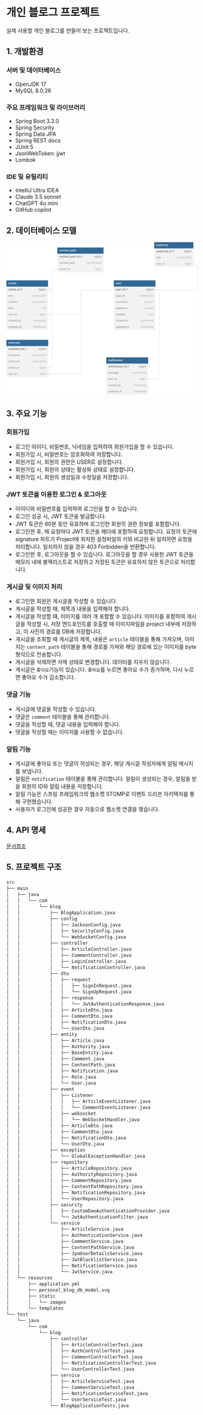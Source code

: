 
# 개인 블로그 프로젝트

실제 사용할 개인 블로그를 만들어 보는 프로젝트입니다.

## 1. 개발환경

### 서버 및 데이터베이스
- OpenJDK 17
- MySQL 8.0.26

### 주요 프레임워크 및 라이브러리
- Spring Boot 3.3.0
- Spring Security
- Spring Data JPA
- Spring REST docs
- JUnit 5
- JsonWebToken: jjwt
- Lombok

### IDE 및 유틸리티
- IntelliJ Ultra IDEA
- Claude 3.5 sonnet
- ChatGPT 4o mini
- GitHub copilot

## 2. 데이터베이스 모델
<img src=src\main\resources\personal_blog_db_model.svg>

## 3. 주요 기능

### 회원가입
- 로그인 아이디, 비밀번호, 닉네임을 입력하여 회원가입을 할 수 있습니다.
- 회원가입 시, 비밀번호는 암호화하여 저장합니다.
- 회원가입 시, 회원의 권한은 USER로 설정합니다.
- 회원가입 시, 회원의 상태는 활성화 상태로 설정합니다.
- 회원가입 시, 회원의 생성일과 수정일을 저장합니다.

### JWT 토큰을 이용한 로그인 & 로그아웃
- 아이디와 비밀번호를 입력하여 로그인을 할 수 있습니다.
- 로그인 성공 시, JWT 토큰을 발급합니다.
- JWT 토큰은 60분 동안 유효하며 로그인한 회원의 권한 정보를 포함합니다.
- 로그인한 후, 매 요청마다 JWT 토큰을 헤더에 포함하여 요청합니다. 요청의 토큰에 signature 파트가 Project에 위치한 설정파일의 키와 비교한 뒤 일치하면 요청을 처리합니다. 일치하지 않을 경우 403 Forbidden을 반환합니다.
- 로그인한 후, 로그아웃을 할 수 있습니다. 로그아웃을 할 경우 사용한 JWT 토큰을 메모리 내에 블랙리스트로 저장하고 저장된 토큰은 유효하지 않은 토큰으로 처리합니다.

### 게시글 및 이미지 처리
- 로그인한 회원은 게시글을 작성할 수 있습니다.
- 게시글을 작성할 때, 제목과 내용을 입력해야 합니다.
- 게시글을 작성할 때, 이미지를 여러 개 포함할 수 있습니다. 이미지를 포함하여 게시글을 작성할 시, 저장 엔드포인트를 호출할 때 이미지파일을 project 내부에 저장하고, 이 사진의 경로를 DB에 저장합니다.
- 게시글을 조회할 때 게시글의 제목, 내용은 `article` 테이블을 통해 가져오며, 이미지는 `content_path` 테이블을 통해 경로를 가져와 해당 경로에 있는 이미지를 byte 형식으로 전송합니다.
- 게시글을 삭제하면 삭제 상태로 변경합니다. 데이터를 지우지 않습니다.
- 게시글은 `좋아요`기능이 있습니다. `좋아요`를 누르면 좋아요 수가 증가하며, 다시 누르면 좋아요 수가 감소합니다.

### 댓글 기능
- 게시글에 댓글을 작성할 수 있습니다.
- 댓글은 `comment` 테이블을 통해 관리합니다.
- 댓글을 작성할 때, 댓글 내용을 입력해야 합니다.
- 댓글을 작성할 때는 이미지를 사용할 수 없습니다.

### 알림 기능
- 게시글에 좋아요 또는 댓글이 작성되는 경우, 해당 게시글 작성자에게 알림 메시지를 보냅니다.
- 알림은 `notification` 테이블을 통해 관리합니다. 알림이 생성되는 경우, 알림을 받을 회원의 ID와 알림 내용을 저장합니다.
- 알림 기능은 스프링 프레임워크의 웹소켓 STOMP로 이벤트 드리븐 아키텍처를 통해 구현했습니다.
- 사용자가 로그인에 성공한 경우 자동으로 웹소켓 연결을 맺습니다.

## 4. API 명세
[문서참조](src/docs/asciidoc/index.adoc)

## 5. 프로젝트 구조
```
src
├── main
│   ├── java
│   │   └── com
│   │       └── blog
│   │           ├── BlogApplication.java
│   │           ├── config
│   │           │   ├── JacksonConfig.java
│   │           │   ├── SecurityConfig.java
│   │           │   └── WebSocketConfig.java
│   │           ├── controller
│   │           │   ├── ArticleController.java
│   │           │   ├── CommentController.java
│   │           │   ├── LoginController.java
│   │           │   └── NotificationController.java
│   │           ├── dto
│   │           │   ├── request
│   │           │   │   ├── SignInRequest.java
│   │           │   │   └── SignUpRequest.java
│   │           │   ├── response
│   │           │   │   └── JwtAuthenticationResponse.java
│   │           │   ├── ArticleDto.java
│   │           │   ├── CommentDto.java
│   │           │   ├── NotificationDto.java
│   │           │   └── UserDto.java
│   │           ├── entity
│   │           │   ├── Article.java
│   │           │   ├── Authority.java
│   │           │   ├── BaseEntity.java
│   │           │   ├── Comment.java
│   │           │   ├── ContentPath.java
│   │           │   ├── Notification.java
│   │           │   ├── Role.java
│   │           │   └── User.java
│   │           ├── event
│   │           │   ├── Listener
│   │           │   │   ├── ArticleEventListener.java
│   │           │   │   └── CommentEventListener.java
│   │           │   ├── websocket
│   │           │   │   └── WebSocketHandler.java
│   │           │   ├── ArticleDto.java
│   │           │   ├── CommentDto.java
│   │           │   ├── NotificationDto.java
│   │           │   └── UserDto.java
│   │           ├── exception
│   │           │   └── GlobalExceptionHandler.java
│   │           ├── repository
│   │           │   ├── ArticleRepository.java
│   │           │   ├── AuthorityRepository.java
│   │           │   ├── CommentRepository.java
│   │           │   ├── ContentPathRepository.java
│   │           │   ├── NotificationRepository.java
│   │           │   └── UserRepository.java
│   │           ├── security
│   │           │   ├── CustomDaoAuthenticationProvider.java
│   │           │   └── JwtAuthenticationFilter.java
│   │           └── service
│   │               ├── ArticleService.java
│   │               ├── AuthenticationService.java
│   │               ├── CommentService.java
│   │               ├── ContentPathService.java
│   │               ├── JpaUserDetailsService.java
│   │               ├── JwtBlacklistService.java
│   │               ├── NotificationService.java
│   │               └── JwtService.java
│   └── resources
│       ├── application.yml
│       ├── personal_blog_db_model.svg
│       ├── static
│       │   └── images
│       └── templates
└── test
    └── java
        └── com
            └── blog
                ├── controller
                │   ├── ArticleControllerTest.java
                │   ├── AuthControllerTest.java
                │   ├── CommentControllerTest.java
                │   ├── NotificationControllerTest.java
                │   └── UserControllerTest.java
                ├── service
                │   ├── ArticleServiceTest.java
                │   ├── CommentServiceTest.java
                │   ├── NotificationServiceTest.java
                │   └── UserServiceTest.java
                └── BlogApplicationTests.java
```